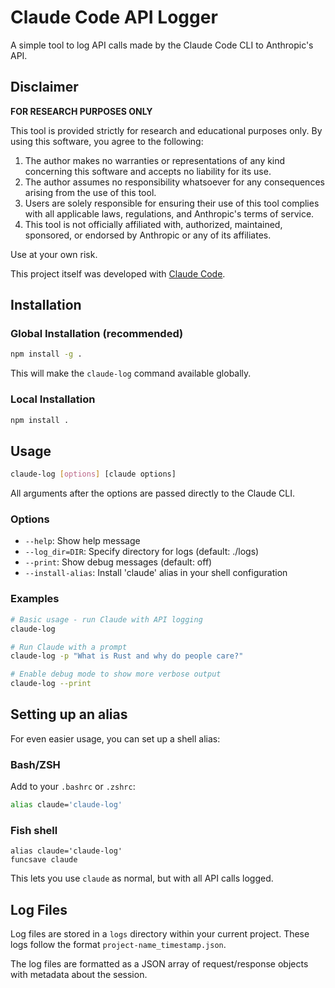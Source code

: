 # Claude Code API Logger

A simple tool to log API calls made by the Claude Code CLI to Anthropic's API.

## Disclaimer

**FOR RESEARCH PURPOSES ONLY**

This tool is provided strictly for research and educational purposes only. By using this software, you agree to the following:

1. The author makes no warranties or representations of any kind concerning this software and accepts no liability for its use.
2. The author assumes no responsibility whatsoever for any consequences arising from the use of this tool.
3. Users are solely responsible for ensuring their use of this tool complies with all applicable laws, regulations, and Anthropic's terms of service.
4. This tool is not officially affiliated with, authorized, maintained, sponsored, or endorsed by Anthropic or any of its affiliates.

Use at your own risk.

This project itself was developed with [Claude Code](https://claude.ai/code).

## Installation

### Global Installation (recommended)

```bash
npm install -g .
```

This will make the `claude-log` command available globally.

### Local Installation

```bash
npm install .
```

## Usage

```bash
claude-log [options] [claude options]
```

All arguments after the options are passed directly to the Claude CLI.

### Options

- `--help`: Show help message
- `--log_dir=DIR`: Specify directory for logs (default: ./logs)
- `--print`: Show debug messages (default: off)
- `--install-alias`: Install 'claude' alias in your shell configuration

### Examples

```bash
# Basic usage - run Claude with API logging
claude-log

# Run Claude with a prompt
claude-log -p "What is Rust and why do people care?"

# Enable debug mode to show more verbose output
claude-log --print
```

## Setting up an alias

For even easier usage, you can set up a shell alias:

### Bash/ZSH

Add to your `.bashrc` or `.zshrc`:

```bash
alias claude='claude-log'
```

### Fish shell

```fish
alias claude='claude-log'
funcsave claude
```

This lets you use `claude` as normal, but with all API calls logged.

## Log Files

Log files are stored in a `logs` directory within your current project. These logs follow the format `project-name_timestamp.json`.

The log files are formatted as a JSON array of request/response objects with metadata about the session.
